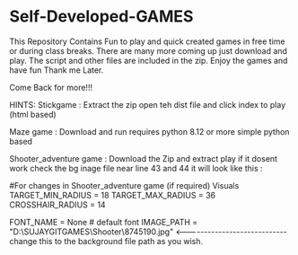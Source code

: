 # Self-Developed-GAMES
This Repository Contains Fun to play and quick created games in free time or during class breaks. There are many more coming up just download and play.
The script and other files are included in the zip. Enjoy the games and have fun Thank me Later.

Come Back for more!!!

HINTS:
Stickgame : Extract the zip open teh dist file and click index to play (html based)





Maze game : Download and run requires python 8.12 or more  simple python based




Shooter_adventure game : Download the Zip and extract play if it dosent work check the bg inage file near line 43 and 44 it will look like this : 

#For changes in Shooter_adventure game (if required)
Visuals
TARGET_MIN_RADIUS = 18
TARGET_MAX_RADIUS = 36
CROSSHAIR_RADIUS = 14

FONT_NAME = None  # default font
IMAGE_PATH = "D:\SUJAYGITGAMES\Shooter\8745190.jpg" <---------------------------- change this to the background file path as you wish.
